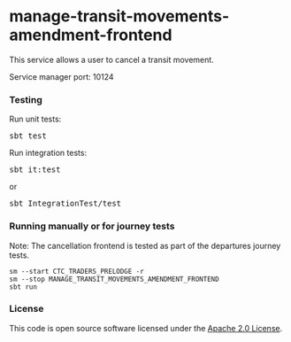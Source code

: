 
# manage-transit-movements-amendment-frontend

This service allows a user to cancel a transit movement.

Service manager port: 10124

### Testing

Run unit tests:
<pre>sbt test</pre>  
Run integration tests:  
<pre>sbt it:test</pre>  
or
<pre>sbt IntegrationTest/test</pre> 

### Running manually or for journey tests

Note: The cancellation frontend is tested as part of the departures journey tests.

    sm --start CTC_TRADERS_PRELODGE -r
    sm --stop MANAGE_TRANSIT_MOVEMENTS_AMENDMENT_FRONTEND
    sbt run

### License

This code is open source software licensed under the [Apache 2.0 License]("http://www.apache.org/licenses/LICENSE-2.0.html").

